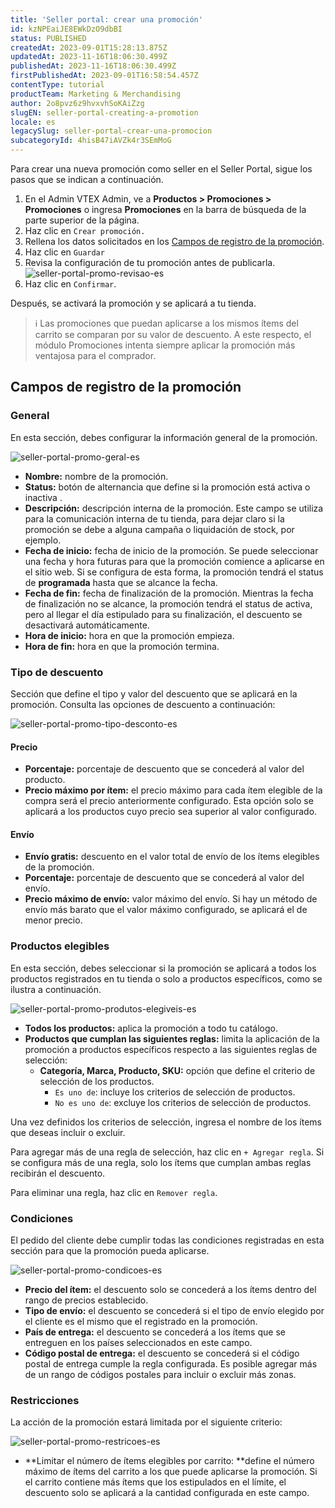 ```yaml
---
title: 'Seller portal: crear una promoción'
id: kzNPEaiJE8EWkDzO9dbBI
status: PUBLISHED
createdAt: 2023-09-01T15:28:13.875Z
updatedAt: 2023-11-16T18:06:30.499Z
publishedAt: 2023-11-16T18:06:30.499Z
firstPublishedAt: 2023-09-01T16:58:54.457Z
contentType: tutorial
productTeam: Marketing & Merchandising
author: 2o8pvz6z9hvxvhSoKAiZzg
slugEN: seller-portal-creating-a-promotion
locale: es
legacySlug: seller-portal-crear-una-promocion
subcategoryId: 4hisB47iAVZk4r3SEmMoG
---
```


Para crear una nueva promoción como seller en el Seller Portal, sigue los pasos que se indican a continuación.

1. En el Admin VTEX Admin, ve a **Productos > Promociones > Promociones** o ingresa **Promociones** en la barra de búsqueda de la parte superior de la página.
2. Haz clic en `Crear promoción.`
3. Rellena los datos solicitados en los [Campos de registro de la promoción](#campos-de-registro-de-la-promocion).
4. Haz clic en `Guardar`
5. Revisa la configuración de tu promoción antes de publicarla.
![seller-portal-promo-revisao-es](https://raw.githubusercontent.com/vtexdocs/help-center-content/refs/heads/main/docs/es/tutorials/Sellers/Seller%20Portal/seller-portal-crear-una-promocion_1.png)
6. Haz clic en `Confirmar`.

Después, se activará la promoción y se aplicará a tu tienda.

>ℹ️ Las promociones que puedan aplicarse a los mismos ítems del carrito se comparan por su valor de descuento. A este respecto, el módulo Promociones intenta siempre aplicar la promoción más ventajosa para el comprador.

## Campos de registro de la promoción

### General

En esta sección, debes configurar la información general de la promoción.

![seller-portal-promo-geral-es](https://raw.githubusercontent.com/vtexdocs/help-center-content/refs/heads/main/docs/es/tutorials/Sellers/Seller%20Portal/seller-portal-crear-una-promocion_2.png)

* **Nombre:** nombre de la promoción.
* **Status:** botón de alternancia que define si la promoción está activa <i class="fas-toggle-on"></i> o inactiva <i class="fas-toggle-off"></i>.
* **Descripción:** descripción interna de la promoción. Este campo se utiliza para la comunicación interna de tu tienda, para dejar claro si la promoción se debe a alguna campaña o liquidación de stock, por ejemplo.
* **Fecha de inicio:** fecha de inicio de la promoción. Se puede seleccionar una fecha y hora futuras para que la promoción comience a aplicarse en el sitio web. Si se configura de esta forma, la promoción tendrá el status de **programada** hasta que se alcance la fecha. 
* **Fecha de fin:** fecha de finalización de la promoción. Mientras la fecha de finalización no se alcance, la promoción tendrá el status de activa, pero al llegar el día estipulado para su finalización, el descuento se desactivará automáticamente.
* **Hora de inicio:** hora en que la promoción empieza.
* **Hora de fin:** hora en que la promoción termina.

### Tipo de descuento

Sección que define el tipo y valor del descuento que se aplicará en la promoción. Consulta las opciones de descuento a continuación:

![seller-portal-promo-tipo-desconto-es](https://raw.githubusercontent.com/vtexdocs/help-center-content/refs/heads/main/docs/es/tutorials/Sellers/Seller%20Portal/seller-portal-crear-una-promocion_3.png)

#### Precio

* **Porcentaje:** porcentaje de descuento que se concederá al valor del producto.
* **Precio máximo por ítem:** el precio máximo para cada ítem elegible de la compra será el precio anteriormente configurado. Esta opción solo se aplicará a los productos cuyo precio sea superior al valor configurado.

#### Envío

* **Envío gratis:** descuento en el valor total de envío de los ítems elegibles de la promoción.
* **Porcentaje:** porcentaje de descuento que se concederá al valor del envío. 
* **Precio máximo de envío:** valor máximo del envío. Si hay un método de envío más barato que el valor máximo configurado, se aplicará el de menor precio.

### Productos elegibles

En esta sección, debes seleccionar si la promoción se aplicará a todos los productos registrados en tu tienda o solo a productos específicos, como se ilustra a continuación.

![seller-portal-promo-produtos-elegiveis-es](https://raw.githubusercontent.com/vtexdocs/help-center-content/refs/heads/main/docs/es/tutorials/Sellers/Seller%20Portal/seller-portal-crear-una-promocion_4.png)

* **Todos los productos:** aplica la promoción a todo tu catálogo.
* **Productos que cumplan las siguientes reglas:** limita la aplicación de la promoción a productos específicos respecto a las siguientes reglas de selección:
  * **Categoría, Marca, Producto, SKU:** opción que define el criterio de selección de los productos.
      * `Es uno de`: incluye los criterios de selección de productos.
      * `No es uno de`: excluye los criterios de selección de productos.

Una vez definidos los criterios de selección, ingresa el nombre de los ítems que deseas incluir o excluir.

Para agregar más de una regla de selección, haz clic en `+ Agregar regla`. Si se configura más de una regla, solo los ítems que cumplan ambas reglas recibirán el descuento.

Para eliminar una regla, haz clic en <i class="fas-trash-can"></i> `Remover regla`.

### Condiciones

El pedido del cliente debe cumplir todas las condiciones registradas en esta sección para que la promoción pueda aplicarse.

![seller-portal-promo-condicoes-es](https://raw.githubusercontent.com/vtexdocs/help-center-content/refs/heads/main/docs/es/tutorials/Sellers/Seller%20Portal/seller-portal-crear-una-promocion_5.png)

* **Precio del ítem:** el descuento solo se concederá a los ítems dentro del rango de precios establecido. 
* **Tipo de envío:** el descuento se concederá si el tipo de envío elegido por el cliente es el mismo que el registrado en la promoción. 
* **País de entrega:** el descuento se concederá a los ítems que se entreguen en los países seleccionados en este campo.
* **Código postal de entrega:** el descuento se concederá si el código postal de entrega cumple la regla configurada. Es posible agregar más de un rango de códigos postales para incluir o excluir más zonas.

### Restricciones

La acción de la promoción estará limitada por el siguiente criterio:

![seller-portal-promo-restricoes-es](https://raw.githubusercontent.com/vtexdocs/help-center-content/refs/heads/main/docs/es/tutorials/Sellers/Seller%20Portal/seller-portal-crear-una-promocion_6.png)

* **Limitar el número de ítems elegibles por carrito: **define el número máximo de ítems del carrito a los que puede aplicarse la promoción. Si el carrito contiene más ítems que los estipulados en el límite, el descuento solo se aplicará a la cantidad configurada en este campo.
